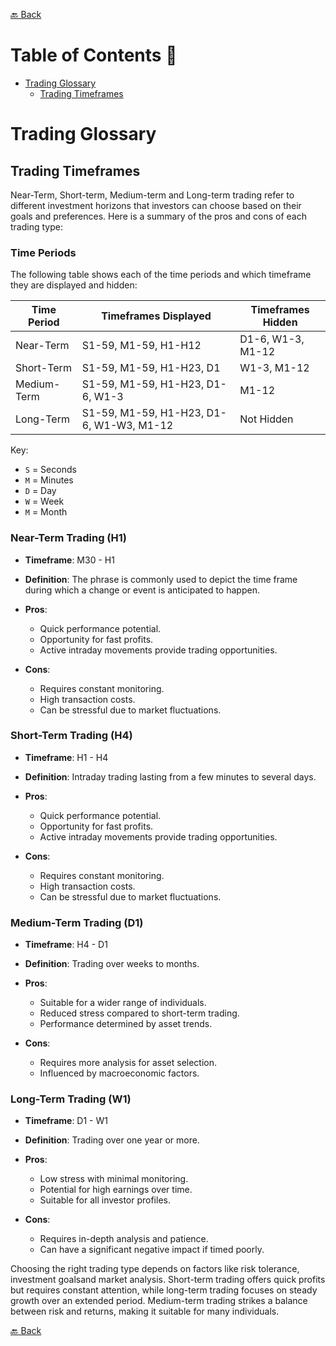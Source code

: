 [🔙 Back](https://github.com/chartingshow/documentation/blob/master/trading/glossary.md)

# Table of Contents 📑

- [Trading Glossary](#trading-glossary)
  - [Trading Timeframes](#trading-timeframes)

# Trading Glossary

## Trading Timeframes

Near-Term, Short-term, Medium-term and Long-term trading refer to different investment horizons that investors can choose based on their goals and preferences. Here is a summary of the pros and cons of each trading type:

### Time Periods

The following table shows each of the time periods and which timeframe they are displayed and hidden:

| Time Period | Timeframes Displayed                     | Timeframes Hidden |
| ----------- | ---------------------------------------- | ----------------- |
| Near-Term   | S1-59, M1-59, H1-H12                     | D1-6, W1-3, M1-12 |
| Short-Term  | S1-59, M1-59, H1-H23, D1                 | W1-3, M1-12       |
| Medium-Term | S1-59, M1-59, H1-H23, D1-6, W1-3         | M1-12             |
| Long-Term   | S1-59, M1-59, H1-H23, D1-6, W1-W3, M1-12 | Not Hidden        |

Key:

- `S` = Seconds
- `M` = Minutes
- `D` = Day
- `W` = Week
- `M` = Month

### Near-Term Trading (H1)

- **Timeframe**: M30 - H1
- **Definition**: The phrase is commonly used to depict the time frame during which a change or event is anticipated to happen.
- **Pros**:

  - Quick performance potential.
  - Opportunity for fast profits.
  - Active intraday movements provide trading opportunities.

- **Cons**:

  - Requires constant monitoring.
  - High transaction costs.
  - Can be stressful due to market fluctuations.

### Short-Term Trading (H4)

- **Timeframe**: H1 - H4
- **Definition**: Intraday trading lasting from a few minutes to several days.
- **Pros**:

  - Quick performance potential.
  - Opportunity for fast profits.
  - Active intraday movements provide trading opportunities.

- **Cons**:

  - Requires constant monitoring.
  - High transaction costs.
  - Can be stressful due to market fluctuations.

### Medium-Term Trading (D1)

- **Timeframe**: H4 - D1
- **Definition**: Trading over weeks to months.
- **Pros**:

  - Suitable for a wider range of individuals.
  - Reduced stress compared to short-term trading.
  - Performance determined by asset trends.

- **Cons**:

  - Requires more analysis for asset selection.
  - Influenced by macroeconomic factors.

### Long-Term Trading (W1)

- **Timeframe**: D1 - W1
- **Definition**: Trading over one year or more.
- **Pros**:

  - Low stress with minimal monitoring.
  - Potential for high earnings over time.
  - Suitable for all investor profiles.

- **Cons**:

  - Requires in-depth analysis and patience.
  - Can have a significant negative impact if timed poorly.

Choosing the right trading type depends on factors like risk tolerance, investment goalsand market analysis. Short-term trading offers quick profits but requires constant attention, while long-term trading focuses on steady growth over an extended period. Medium-term trading strikes a balance between risk and returns, making it suitable for many individuals.

[🔙 Back](https://github.com/chartingshow/documentation/blob/master/trading/glossary.md)
